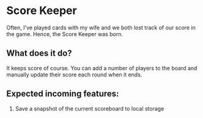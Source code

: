 # Score Keeper

Often, I've played cards with my wife and we both lost track of our score in the game. Hence, the Score Keeper was born.

## What does it do?

It keeps score of course. You can add a number of players to the board and manually update their score each round when it ends.

## Expected incoming features:

1. Save a snapshot of the current scoreboard to local storage
